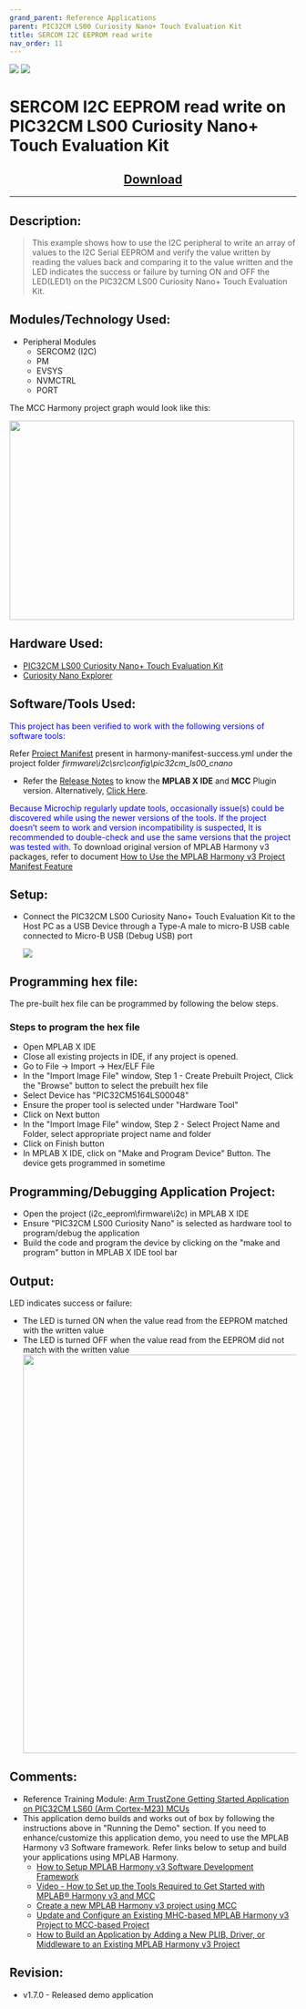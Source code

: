 ```yaml
---
grand_parent: Reference Applications
parent: PIC32CM LS00 Curiosity Nano+ Touch Evaluation Kit
title: SERCOM I2C EEPROM read write
nav_order: 11
---
```


<img src = "images/microchip_logo.png">
<img src = "images/microchip_mplab_harmony_logo_small.png">

# SERCOM I2C EEPROM read write on PIC32CM LS00 Curiosity Nano+ Touch Evaluation Kit
<h2 align="center"> <a href="https://github.com/Microchip-MPLAB-Harmony/reference_apps/releases/latest/download/i2c.zip" > Download </a> </h2>

-----
## Description:

> This example shows how to use the I2C peripheral to write an array of values to the I2C Serial EEPROM and verify the value written by reading the values back and comparing it to the value written and the LED indicates the success or failure by turning ON and OFF the LED(LED1) on the PIC32CM LS00 Curiosity Nano+ Touch Evaluation Kit.


## Modules/Technology Used:
- Peripheral Modules
	- SERCOM2 (I2C)
	- PM
	- EVSYS
	- NVMCTRL
	- PORT

The MCC Harmony project graph would look like this:
	
<img src = "images/project_graph.png" width="500" height="350" align="middle">	

## Hardware Used:

- [PIC32CM LS00 Curiosity Nano+ Touch Evaluation Kit](https://www.microchip.com/DevelopmentTools/ProductDetails/PartNO/EV41C56A)
- [Curiosity Nano Explorer](https://www.microchip.com/en-us/development-tool/EV58G97A)

## Software/Tools Used:
<span style="color:blue"> This project has been verified to work with the following versions of software tools:</span>  

Refer [Project Manifest](./firmware/i2c/src/config/pic32cm_ls00_cnano/harmony-manifest-success.yml) present in harmony-manifest-success.yml under the project folder *firmware\i2c\src\config\pic32cm_ls00_cnano*  
- Refer the [Release Notes](../../../../../release_notes.md#development-tools) to know the **MPLAB X IDE** and **MCC** Plugin version. Alternatively, [Click Here](https://github.com/Microchip-MPLAB-Harmony/reference_apps/blob/master/release_notes.md#development-tools).

<span style="color:blue"> Because Microchip regularly update tools, occasionally issue(s) could be discovered while using the newer versions of the tools. If the project doesn’t seem to work and version incompatibility is suspected, It is recommended to double-check and use the same versions that the project was tested with. </span> To download original version of MPLAB Harmony v3 packages, refer to document [How to Use the MPLAB Harmony v3 Project Manifest Feature](https://ww1.microchip.com/downloads/en/DeviceDoc/How-to-Use-the-MPLAB-Harmony-v3-Project-Manifest-Feature-DS90003305.pdf)

## Setup:
- Connect the PIC32CM LS00 Curiosity Nano+ Touch Evaluation Kit to the Host PC as a USB Device through a Type-A male to micro-B USB cable connected to Micro-B USB (Debug USB) port  

  <img src = "images/LS00_cnano_setup.jpg">

## Programming hex file:
The pre-built hex file can be programmed by following the below steps.  

### Steps to program the hex file
- Open MPLAB X IDE
- Close all existing projects in IDE, if any project is opened.
- Go to File -> Import -> Hex/ELF File
- In the "Import Image File" window, Step 1 - Create Prebuilt Project, Click the "Browse" button to select the prebuilt hex file
- Select Device has "PIC32CM5164LS00048"
- Ensure the proper tool is selected under "Hardware Tool"
- Click on Next button
- In the "Import Image File" window, Step 2 - Select Project Name and Folder, select appropriate project name and folder
- Click on Finish button
- In MPLAB X IDE, click on "Make and Program Device" Button. The device gets programmed in sometime


## Programming/Debugging Application Project:
- Open the project (i2c_eeprom\firmware\i2c) in MPLAB X IDE
- Ensure "PIC32CM LS00 Curiosity Nano" is selected as hardware tool to program/debug the application
- Build the code and program the device by clicking on the "make and program" button in MPLAB X IDE tool bar

## Output:
LED indicates success or failure:
- The LED is turned ON when the value read from the EEPROM matched with the written value
- The LED is turned OFF when the value read from the EEPROM did not match with the written value
   <img src = "images/LS00_cnano_output.jpg" width="770" height="700" align="middle">

## Comments:
- Reference Training Module: [Arm TrustZone Getting Started Application on PIC32CM LS60 (Arm Cortex-M23) MCUs](https://developerhelp.microchip.com/xwiki/bin/view/software-tools/harmony/pic32cm-trustzone-getting-started-training-module/)
- This application demo builds and works out of box by following the instructions above in "Running the Demo" section. If you need to enhance/customize this application demo, you need to use the MPLAB Harmony v3 Software framework. Refer links below to setup and build your applications using MPLAB Harmony.
	- [How to Setup MPLAB Harmony v3 Software Development Framework](https://ww1.microchip.com/downloads/aemDocuments/documents/MCU32/ProductDocuments/SupportingCollateral/How-to-Setup-MPLAB-Harmony-v3-Software-Development-Framework-DS90003232.pdf)	
	- [Video - How to Set up the Tools Required to Get Started with MPLAB® Harmony v3 and MCC](https://www.youtube.com/watch?v=0rNFSlsVwVw)	
	- [Create a new MPLAB Harmony v3 project using MCC](https://developerhelp.microchip.com/xwiki/bin/view/software-tools/harmony/getting-started-training-module-using-mcc/)
	- [Update and Configure an Existing MHC-based MPLAB Harmony v3 Project to MCC-based Project](https://developerhelp.microchip.com/xwiki/bin/view/software-tools/harmony/update-and-configure-existing-mhc-proj-to-mcc-proj/)
	- [How to Build an Application by Adding a New PLIB, Driver, or Middleware to an Existing MPLAB Harmony v3 Project](https://ww1.microchip.com/downloads/aemDocuments/documents/MCU32/ProductDocuments/SupportingCollateral/How-to-Build-an-Application-by-Adding-a-New-PLIB-Driver-or-Middleware-to-an-Existing-MPLAB-Harmony-v3-Project-DS90003253.pdf)	

## Revision:
- v1.7.0 - Released demo application